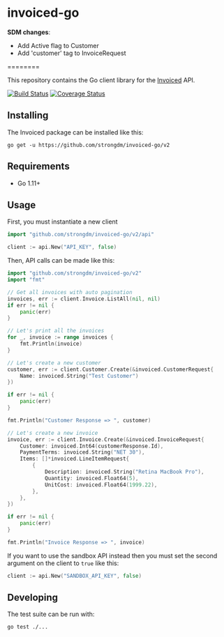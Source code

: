 invoiced-go
========

**SDM changes**: 
- Add Active flag to Customer
- Add 'customer' tag to InvoiceRequest


========

This repository contains the Go client library for the [Invoiced](https://invoiced.com) API.

[![Build Status](https://travis-ci.com/Invoiced/invoiced-go.svg?branch=master)](https://travis-ci.com/Invoiced/invoiced-go)
[![Coverage Status](https://coveralls.io/repos/github/Invoiced/invoiced-go/badge.svg?branch=master)](https://coveralls.io/github/Invoiced/invoiced-go?branch=master)

## Installing

The Invoiced package can be installed like this:

```
go get -u https://github.com/strongdm/invoiced-go/v2
```

## Requirements

- Go 1.11+

## Usage

First, you must instantiate a new client

```go
import "github.com/strongdm/invoiced-go/v2/api"

client := api.New("API_KEY", false)
```

Then, API calls can be made like this:

```go
import "github.com/strongdm/invoiced-go/v2"
import "fmt"

// Get all invoices with auto pagination
invoices, err := client.Invoice.ListAll(nil, nil)
if err != nil {
    panic(err)
}

// Let's print all the invoices
for _, invoice := range invoices {
    fmt.Println(invoice)
}

// Let's create a new customer
customer, err := client.Customer.Create(&invoiced.CustomerRequest{
	Name: invoiced.String("Test Customer")
})

if err != nil {
    panic(err)
}

fmt.Println("Customer Response => ", customer)

// Let's create a new invoice
invoice, err := client.Invoice.Create(&invoiced.InvoiceRequest{
    Customer: invoiced.Int64(customerResponse.Id),
    PaymentTerms: invoiced.String("NET 30"),
    Items: []*invoiced.LineItemRequest{
        {
            Description: invoiced.String("Retina MacBook Pro"),
            Quantity: invoiced.Float64(5),
            UnitCost: invoiced.Float64(1999.22),
        },
    },
})

if err != nil {
    panic(err)
}

fmt.Println("Invoice Response => ", invoice)
```

If you want to use the sandbox API instead then you must set the second argument on the client to `true` like this:

```go
client := api.New("SANDBOX_API_KEY", false)
```

## Developing

The test suite can be run with:

```
go test ./...
```
